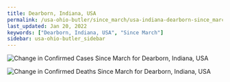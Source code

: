 ```yaml
---
title: Dearborn, Indiana, USA
permalink: /usa-ohio-butler/since_march/usa-indiana-dearborn-since_march.html
last_updated: Jan 20, 2022
keywords: ["Dearborn, Indiana, USA", "Since March"]
sidebar: usa-ohio-butler_sidebar
---
```


![Change in Confirmed Cases Since March for Dearborn, Indiana, USA](/covid_tracker/images/graphs/usa-indiana-dearborn-delta_confirmed-since_march_graph.png)

![Change in Confirmed Deaths Since March for Dearborn, Indiana, USA](/covid_tracker/images/graphs/usa-indiana-dearborn-delta_deaths-since_march_graph.png)
